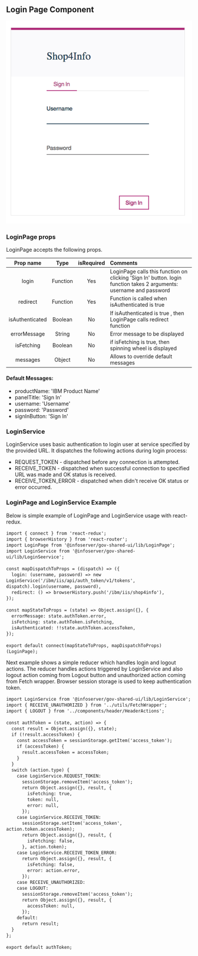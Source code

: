   ## Login Page Component
 ![Alt text](LoginPageScreenshot.png?raw=true "Login Page")
  
  
  ### LoginPage props
 
  LoginPage accepts the following props. 
  
  | Prop name | Type | isRequired | Comments |
  |   :---: | :---: | :---: | :---  |
  | login | Function | Yes | LoginPage calls this function on clicking 'Sign In' button. login function takes 2 arguments: username and password |
  | redirect | Function | Yes | Function is called when isAuthenticated is true |
  | isAuthenticated | Boolean | No |  If isAuthenticated is true , then LoginPage calls redirect function |
  | errorMessage | String | No | Error message to be displayed |
  | isFetching | Boolean | No | if isFetching is true, then spinning wheel is displayed |
  | messages | Object | No | Allows to override default messages |

#### Default Messages:

  - productName: 'IBM Product Name'
  - panelTitle: 'Sign In'
  - username: 'Username'
  - password: 'Password'
  - signInButton: 'Sign In'


### LoginService

  LoginService uses basic authentication to login user at service specified by the provided URL.
  It dispatches the following actions during login process:
  - REQUEST_TOKEN - dispatched before any connection is attempted.
  - RECEIVE_TOKEN - dispatched when successful connection to specified URL was made and OK status is received.
  - RECEIVE_TOKEN_ERROR - dispatched when didn't receive OK status or error occurred.

### LoginPage and LoginService Example

Below is simple example of LoginPage and LoginService usage with react-redux. 

```
import { connect } from 'react-redux';
import { browserHistory } from 'react-router';
import LoginPage from '@infoserver/gov-shared-ui/lib/LoginPage';
import LoginService from '@infoserver/gov-shared-ui/lib/LoginSeervice';

const mapDispatchToProps = (dispatch) => ({
  login: (username, password) => new LoginService('/ibm/iis/api/auth_token/v1/tokens', dispatch).login(username, password),
  redirect: () => browserHistory.push('/ibm/iis/shop4info'),
});

const mapStateToProps = (state) => Object.assign({}, {
  errorMessage: state.authToken.error,
  isFetching: state.authToken.isFetching,
  isAuthenticated: !!state.authToken.accessToken,
});

export default connect(mapStateToProps, mapDispatchToProps)(LoginPage);

```


Next example shows a simple reducer which handles login and logout actions. 
The reducer handles actions triggered by LoginService and also logout action
coming from Logout button and unauthorized action coming from Fetch wrapper. 
Browser session storage is used to keep authentication token. 

```
import LoginService from '@infoserver/gov-shared-ui/lib/LoginService';
import { RECEIVE_UNAUTHORIZED } from '../utils/FetchWrapper';
import { LOGOUT } from '../components/header/HeaderActions';

const authToken = (state, action) => {
  const result = Object.assign({}, state);
  if (!result.accessToken) {
    const accessToken = sessionStorage.getItem('access_token');
    if (accessToken) {
      result.accessToken = accessToken;
    }
  }
  switch (action.type) {
    case LoginService.REQUEST_TOKEN:
      sessionStorage.removeItem('access_token');
      return Object.assign({}, result, {
        isFetching: true,
        token: null,
        error: null,
      });
    case LoginService.RECEIVE_TOKEN:
      sessionStorage.setItem('access_token', action.token.accessToken);
      return Object.assign({}, result, {
        isFetching: false,
      }, action.token);
    case LoginService.RECEIVE_TOKEN_ERROR:
      return Object.assign({}, result, {
        isFetching: false,
        error: action.error,
      });
    case RECEIVE_UNAUTHORIZED:
    case LOGOUT:
      sessionStorage.removeItem('access_token');
      return Object.assign({}, result, {
        accessToken: null,
      });
    default:
      return result;
  }
};

export default authToken;
```